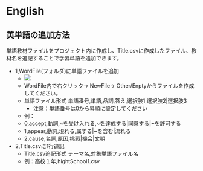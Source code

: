 # English
## 英単語の追加方法

単語教材ファイルをプロジェクト内に作成し、Title.csvに作成したファイル、教材名を追記することで学習単語を追加できます。

- 1,WordFile(フォルダ)に単語ファイルを追加
  - ![](https://user-images.githubusercontent.com/33982122/51800350-175b0280-2271-11e9-99cb-2387b2ec8b6b.png)
  - WordFile内で右クリック→ NewFile→ Other/Enptyからファイルを作成してください。
  - 単語ファイル形式 単語番号,単語,品詞,答え,選択肢1|選択肢2|選択肢3
    - 注意：単語番号は0から昇順に設定してください
  - 例：
  -  0,accept,動詞,~を受け入れる,~を達成する|同意する|~を許可する
  -  1,appear,動詞,現れる,属する|~を含む|流れる
  -  2,cause,名詞,原因,挑戦|機会|文明
- 2,Title.csvに1行追記
  - Title.csv追記形式 テーマ名,対象単語ファイル名
  - 例：高校１年,hightSchool1.csv
